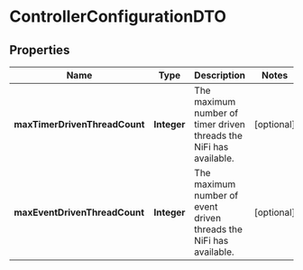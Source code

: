 # ControllerConfigurationDTO

## Properties
Name | Type | Description | Notes
------------ | ------------- | ------------- | -------------
**maxTimerDrivenThreadCount** | **Integer** | The maximum number of timer driven threads the NiFi has available. |  [optional]
**maxEventDrivenThreadCount** | **Integer** | The maximum number of event driven threads the NiFi has available. |  [optional]
